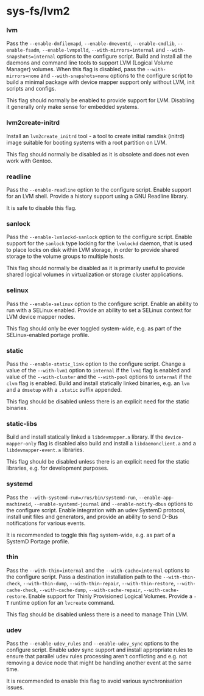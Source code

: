 # sys-fs/lvm2

### lvm
Pass the `--enable-dmfilemapd`, `--enable-dmeventd`, `--enable-cmdlib`, `--enable-fsadm`, `--enable-lvmpolld`, `--with-mirrors=internal` and `--with-snapshots=internal` options to the configure script. Build and install all the daemons and command line tools to support LVM (Logical Volume Manager) volumes. When this flag is disabled, pass the `--with-mirrors=none` and `--with-snapshots=none` options to the configure script to build a minimal package with device mapper support only without LVM, init scripts and configs.

This flag should normally be enabled to provide support for LVM. Disabling it generally only make sense for embedded systems.

### lvm2create-initrd
Install an `lvm2create_initrd` tool - a tool to create initial ramdisk (initrd) image suitable for booting systems with a root partition on LVM.

This flag should normally be disabled as it is obsolete and does not even work with Gentoo.

### readline
Pass the `--enable-readline` option to the configure script. Enable support for an LVM shell. Provide a history support using a GNU Readline library.

It is safe to disable this flag.

### sanlock
Pass the `--enable-lvmlockd-sanlock` option to the configure script. Enable support for the `sanlock` type locking for the `lvmlockd` daemon, that is used to place locks on disk within LVM storage, in order to provide shared storage to the volume groups to multiple hosts.

This flag should normally be disabled as it is primarily useful to provide shared logical volumes in virtualization or storage cluster applications.

### selinux
Pass the `--enable-selinux` option to the configure script. Enable an ability to run with a SELinux enabled. Provide an ability to set a SELinux context for LVM device mapper nodes.

This flag should only be ever toggled system-wide, e.g. as part of the SELinux-enabled portage profile.

### static
Pass the `--enable-static_link` option to the configure script. Change a value of the `--with-lvm1` option to `internal` if the `lvm1` flag is enabled and value of the `--with-cluster` and the `--with-pool` options to `internal` if the `clvm` flag is enabled. Build and install statically linked binaries, e.g. an `lvm` and a `dmsetup` with a `.static` suffix appended.

This flag should be disabled unless there is an explicit need for the static binaries.

### static-libs
Build and install statically linked a `libdevmapper.a` library. If the `device-mapper-only` flag is disabled also build and install a `libdaemonclient.a` and a `libdevmapper-event.a` libraries.

This flag should be disabled unless there is an explicit need for the static libraries, e.g. for development purposes.

### systemd
Pass the `--with-systemd-run=/rus/bin/systemd-run`, `--enable-app-machineid`, `--enable-systemd-journal` and `--enable-notify-dbus` options to the configure script. Enable integration with an udev SystemD protocol, install unit files and generators, and provide an ability to send D-Bus notifications for various events.

It is recommended to toggle this flag system-wide, e.g. as part of a SystemD Portage profile.

### thin
Pass the `--with-thin=internal` and the `--with-cache=internal` options to the configure script. Pass a destination installation path to the `--with-thin-check`, `--with-thin-dump`, `--with-thin-repair`, `--with-thin-restore`, `--with-cache-check`, `--with-cache-dump`, `--with-cache-repair`, `--with-cache-restore`. Enable support for Thinly Provisioned Logical Volumes. Provide a `-T` runtime option for an `lvcreate` command.

This flag should be disabled unless there is a need to manage Thin LVM.

### udev
Pass the `--enable-udev_rules` and `--enable-udev_sync` options to the configure script. Enable udev sync support and install appropriate rules to ensure that parallel udev rules processing aren't conflicting and e.g. not removing a device node that might be handling another event at the same time.

It is recommended to enable this flag to avoid various synchronisation issues.
